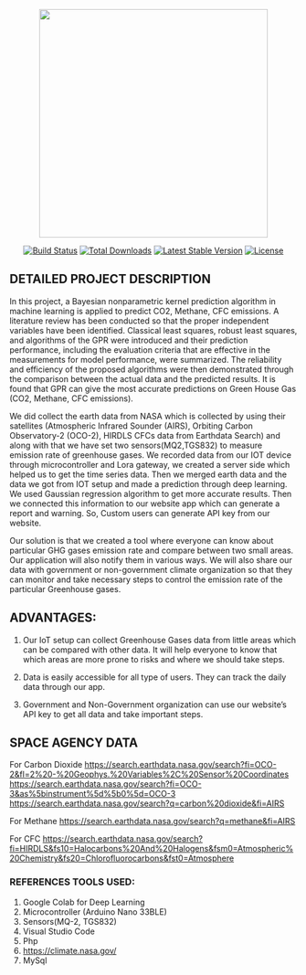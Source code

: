 <p align="center"><a href="https://laravel.com" target="_blank"><img src="https://raw.githubusercontent.com/laravel/art/master/logo-lockup/5%20SVG/2%20CMYK/1%20Full%20Color/laravel-logolockup-cmyk-red.svg" width="400"></a></p>

<p align="center">
<a href="https://travis-ci.org/laravel/framework"><img src="https://travis-ci.org/laravel/framework.svg" alt="Build Status"></a>
<a href="https://packagist.org/packages/laravel/framework"><img src="https://img.shields.io/packagist/dt/laravel/framework" alt="Total Downloads"></a>
<a href="https://packagist.org/packages/laravel/framework"><img src="https://img.shields.io/packagist/v/laravel/framework" alt="Latest Stable Version"></a>
<a href="https://packagist.org/packages/laravel/framework"><img src="https://img.shields.io/packagist/l/laravel/framework" alt="License"></a>
</p>

## DETAILED PROJECT DESCRIPTION

In this project, a Bayesian nonparametric kernel prediction algorithm in machine learning is applied to predict CO2, Methane, CFC emissions. A literature review has been conducted so that the proper independent variables have been identified. Classical least squares, robust least squares, and algorithms of the GPR were introduced and their prediction performance, including the evaluation criteria that are effective in the measurements for model performance, were summarized. The reliability and efficiency of the proposed algorithms were then demonstrated through the comparison between the actual data and the predicted results. It is found that GPR can give the most accurate predictions on Green House Gas (CO2, Methane, CFC emissions).

We did collect the earth data from NASA which is collected by using their satellites (Atmospheric Infrared Sounder (AIRS), Orbiting Carbon Observatory-2 (OCO-2), HIRDLS CFCs data from Earthdata Search) and along with that we have set two sensors(MQ2,TGS832) to measure emission rate of greenhouse gases. We recorded data from our IOT device through microcontroller and Lora gateway, we created a server side which helped us to get the time series data.
Then we merged earth data and the data we got from IOT setup and made a prediction through deep learning. We used Gaussian regression algorithm to get more accurate results. Then we connected this information to our website app which can generate a report and warning. So, Custom users can generate API key from our website.

Our solution is that we created a tool where everyone can know about particular GHG gases emission rate and compare between two small areas. Our application will also notify them in various ways. We will also share our data with government or non-government climate organization so that they can monitor and take necessary steps to control the emission rate of the particular Greenhouse gases.

## ADVANTAGES:
1. Our IoT setup can collect Greenhouse Gases data from little areas which can be compared with other data. It will help everyone to know that which areas are more prone to risks and where we should take steps.

2. Data is easily accessible for all type of users. They can track the daily data through our app.

3. Government and Non-Government organization can use our website’s API key to get all data and take important steps.


## SPACE AGENCY DATA

For Carbon Dioxide 
https://search.earthdata.nasa.gov/search?fi=OCO-2&fl=2%20-%20Geophys.%20Variables%2C%20Sensor%20Coordinates
https://search.earthdata.nasa.gov/search?fi=OCO-3&as%5binstrument%5d%5b0%5d=OCO-3
https://search.earthdata.nasa.gov/search?q=carbon%20dioxide&fi=AIRS

For Methane 
https://search.earthdata.nasa.gov/search?q=methane&fi=AIRS

For CFC 
https://search.earthdata.nasa.gov/search?fi=HIRDLS&fs10=Halocarbons%20And%20Halogens&fsm0=Atmospheric%20Chemistry&fs20=Chlorofluorocarbons&fst0=Atmosphere


### REFERENCES TOOLS USED:
 1. Google Colab for Deep Learning
 2. Microcontroller (Arduino Nano 33BLE)
 3. Sensors(MQ-2, TGS832)
 4. Visual Studio Code 
 5. Php
 6. https://climate.nasa.gov/
 7. MySql


